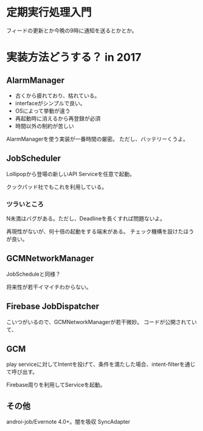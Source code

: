 # 定期実行処理入門

フィードの更新とか今晩の9時に通知を送るとかとか。

# 実装方法どうする？ in 2017

## AlarmManager

* 古くから疲れており、枯れている。
* interfaceがシンプルで良い。
* OSによって挙動が違う
* 再起動時に消えるから再登録が必須
* 時間以外の制約が苦しい

AlarmManagerを使う実装が一番時間の厳密。
ただし、バッテリーくうよ。

## JobScheduler

Lollipopから登場の新しいAPI
Serviceを任意で起動。

クックパッド社でもこれを利用している。

### ツラいところ

N未満はバグがある。ただし、Deadlineを長くすれば問題ないよ。

再現性がないが、何十倍の起動をする端末がある。
  チェック機構を設けたほうが良い。

## GCMNetworkManager

JobScheduleと同様？

将来性が若干イマイチわからない。

## Firebase JobDispatcher

こいつがいるので、GCMNetworkManagerが若干微妙。
コードが公開されていて、

## GCM

play serviceに対してIntentを投げて、条件を満たした場合、intent-filterを通じて呼び出す。

Firebase周りを利用してServiceを起動。

## その他

androi-job/Evernote 4.0+。闇を吸収
SyncAdapter

